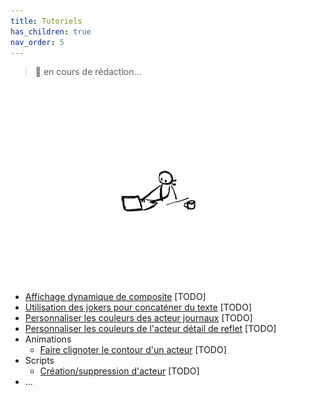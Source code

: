 ```yaml
---
title: Tutoriels
has_children: true
nav_order: 5
---
```


> 🚧 en cours de rédaction...

![SynApps](../assets/under-progress.gif)


- [Affichage dynamique de composite](tutorials/composite-view.md) [TODO]
- [Utilisation des jokers pour concaténer du texte](tutorials/concatenate.md) [TODO]
- [Personnaliser les couleurs des acteur journaux](tutorials/custom-log-colors.md) [TODO]
- [Personnaliser les couleurs de l'acteur détail de reflet](tutorials/custom-reflect-colors.md) [TODO]
- Animations
  - [Faire clignoter le contour d'un acteur](tutorials/flash-border.md) [TODO]
- Scripts
  - [Création/suppression d'acteur](tutorials/create-remove-actor.md) [TODO]
- ...
